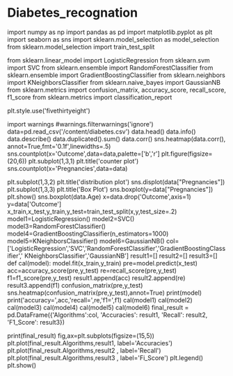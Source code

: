 # Diabetes_recognation
import numpy as np
import pandas as pd
import matplotlib.pyplot as plt
import seaborn as sns
import sklearn.model_selection as model_selection
from sklearn.model_selection import train_test_split

from sklearn.linear_model import LogisticRegression
from sklearn.svm import SVC
from sklearn.ensemble import RandomForestClassifier
from sklearn.ensemble import GradientBoostingClassifier
from sklearn.neighbors import KNeighborsClassifier
from sklearn.naive_bayes import GaussianNB
from sklearn.metrics import confusion_matrix, accuracy_score, recall_score, f1_score
from sklearn.metrics import classification_report

plt.style.use('fivethirtyeight')

import warnings
#warnings.filterwarnings('ignore')
data=pd.read_csv('/content/diabetes.csv')
data.head()
data.info()
data.describe()
data.duplicated().sum()
data.corr()
sns.heatmap(data.corr(), annot=True,fmt='0.1f',linewidths=.5)
sns.countplot(x='Outcome',data=data,palette=['b','r']
plt.figure(figsize=(20,6))
plt.subplot(1,3,1)
plt.title('counter plot')
sns.countplot(x='Pregnancies',data=data)

plt.subplot(1,3,2)
plt.title('distribution plot')
sns.displot(data["Pregnancies"])
plt.subplot(1,3,3)
plt.title('Box Plot')
sns.boxplot(y=data["Pregnancies"])
plt.show()
sns.boxplot(data.Age)
x=data.drop('Outcome',axis=1)
y=data['Outcome']
x_train,x_test,y_train,y_test=train_test_split(x,y,test_size=.2)
model1=LogisticRegression()
model2=SVC()
model3=RandomForestClassifier()
model4=GradientBoostingClassifier(n_estimators=1000)
model5=KNeighborsClassifier()
model6=GaussianNB()
col=['LogisticRegression','SVC','RandomForestClassifier','GradientBoostingClassifier',' KNeighborsClassifier','GaussianNB']
result1=[]
result2=[]
result3=[]
def cal(model):
    model.fit(x_train,y_train) 
    pre=model.predict(x_test)
    acc=accuracy_score(pre,y_test)
    re=recall_score(pre,y_test)
    f1=f1_score(pre,y_test)
    result1.append(acc)
    result2.append(re)
    result3.append(f1)
    confusion_matrix(pre,y_test)
    sns.heatmap(confusion_matrix(pre,y_test),annot=True)
    print(model)
    print('accuracy=',acc,'recall=',re,'f1=',f1)
cal(model1)
cal(model2)
cal(model3)
cal(model4)
cal(model5)
cal(model6)
final_result = pd.DataFrame({'Algorithms':col, 'Accuracies': result1, 'Recall': result2, 'F1_Score': result3})

print(final_result)
fig,ax=plt.subplots(figsize=(15,5))
plt.plot(final_result.Algorithms,result1, label='Accuracies')
plt.plot(final_result.Algorithms,result2 , label='Recall')
plt.plot(final_result.Algorithms,result3 , label='Fi_Score')
plt.legend()
plt.show()

